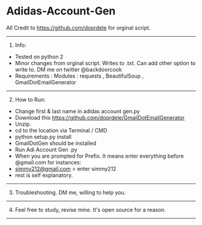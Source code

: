 # Adidas-Account-Gen

All Credit to https://github.com/doprdele for orginal script.

--------------------------------------------------------------------
1. Info:
- Tested on python 2
- Minor changes from orginal script. Writes to .txt. Can add other option to write to. DM me on twitter @backdoorcook
- Requirements : Modules : requests , BeautifulSoup , GmailDotEmailGenerator
--------------------------------------------------------------------
2. How to Run:
- Change first & last name in adidas account gen.py
- Download this https://github.com/doprdele/GmailDotEmailGenerator 
- Unzip. 
- cd to the location via Terminal / CMD
- python setup.py install
- GmailDotGen should be installed
- Run Adi Account Gen .py 
- When you are prompted for Prefix. It means enter everything before @gmail.com for instances: 
- simmy212@gmail.com > enter simmy212
- rest is self explanatory. 
--------------------------------------------------------------------
3. Troubleshooting. DM me, willing to help you.
--------------------------------------------------------------------
4. Feel free to study, revise mine. It's open source for a reason.
--------------------------------------------------------------------




